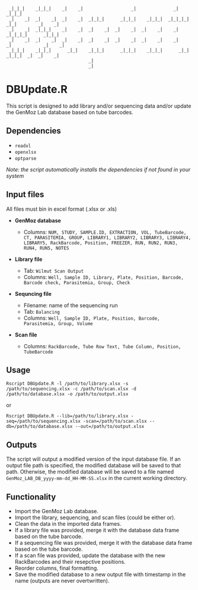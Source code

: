      _|_|_|    _|_|_|    _|    _|                  _|              _|                    _|_|_|   
     _|    _|  _|    _|  _|    _|  _|_|_|      _|_|_|    _|_|_|  _|_|_|_|    _|_|        _|    _| 
     _|    _|  _|_|_|    _|    _|  _|    _|  _|    _|  _|    _|    _|      _|_|_|_|      _|_|_|   
     _|    _|  _|    _|  _|    _|  _|    _|  _|    _|  _|    _|    _|      _|            _|    _| 
     _|_|_|    _|_|_|      _|_|    _|_|_|      _|_|_|    _|_|_|      _|_|    _|_|_|  _|  _|    _| 
                                   _|                                                              
                                   _|                                                                                                                                                         
# DBUpdate.R
This script is designed to add library and/or sequencing data and/or update the GenMoz Lab database based on tube barcodes.

## Dependencies

* `readxl`
* `openxlsx`
* `optparse`

*Note: the script automatically installs the dependencies if not found in your system*

## Input files
All files must bin in excel format (.xlsx or .xls)

* **GenMoz database**
     * Columns: ```NUM, STUDY, SAMPLE.ID, EXTRACTION, VOL, TubeBarcode, CT, PARASITEMIA, GROUP, LIBRARY1, LIBRARY2, LIBRARY3, LIBRARY4, LIBRARY5, RackBarcode, Position, FREEZER, RUN, RUN2, RUN3, RUN4, RUN5, NOTES```
* **Library file**
     * Tab: ```Wilmut Scan Output``` 
     * Columns: ```Well, Sample ID, Library, Plate, Position, Barcode, Barcode check, Parasitemia, Group, Check```
* **Sequncing file**
    * Filename: name of the sequencing run
    * Tab: ```Balancing```
    * Columns: ```Well, Sample ID, Plate, Position, Barcode, Parasitemia, Group, Volume```

* **Scan file**
     * Columns: ```RackBarcode, Tube Row Text, Tube Column, Position, TubeBarcode```


## Usage

```
Rscript DBUpdate.R -l /path/to/library.xlsx -s /path/to/sequencing.xlsx -c /path/to/scan.xlsx -d /path/to/database.xlsx -o /path/to/output.xlsx
```
or

```
Rscript DBUpdate.R --lib=/path/to/library.xlsx -seq=/path/to/sequencing.xlsx -scan=/path/to/scan.xlsx --db=/path/to/database.xlsx --out=/path/to/output.xlsx
```


## Outputs
The script will output a modified version of the input database file. If an output file path is specified, the modified database will be saved to that path. Otherwise, the modified database will be saved to a file named `GenMoz_LAB_DB_yyyy-mm-dd_HH-MM-SS.xlsx` in the current working directory.

## Functionality
* Import the GenMoz Lab database.
* Import the library, sequencing, and scan files (could be either or).
* Clean the data in the imported data frames.
* If a library file was provided, merge it with the database data frame based on the tube barcode.
* If a sequencing file was provided, merge it with the database data frame based on the tube barcode.
* If a scan file was provided, update the database with the new RackBarcodes and their resepctive positions.
* Reorder columns, final formatting.
* Save the modified database to a new output file with timestamp in the name (outputs are never overtwritten).

